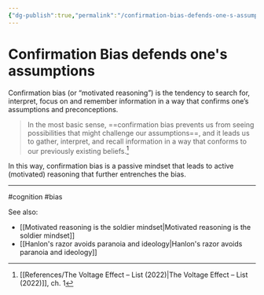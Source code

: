 ```yaml
---
{"dg-publish":true,"permalink":"/confirmation-bias-defends-one-s-assumptions/"}
---
```


# Confirmation Bias defends one's assumptions

Confirmation bias (or “motivated reasoning”) is the tendency to search for, interpret, focus on and remember information in a way that confirms one’s assumptions and preconceptions.

> In the most basic sense, ==confirmation bias prevents us from seeing possibilities that might challenge our assumptions==, and it leads us to gather, interpret, and recall information in a way that conforms to our previously existing beliefs.[^1]

In this way, confirmation bias is a passive mindset that leads to active (motivated) reasoning that further entrenches the bias.

---
#cognition #bias 

See also:
- [[Motivated reasoning is the soldier mindset\|Motivated reasoning is the soldier mindset]]
- [[Hanlon's razor avoids paranoia and ideology\|Hanlon's razor avoids paranoia and ideology]]

[^1]: [[References/The Voltage Effect – List (2022)\|The Voltage Effect – List (2022)]], ch. 1